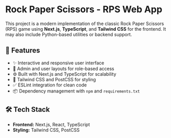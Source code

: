 # Rock Paper Scissors - RPS Web App

This project is a modern implementation of the classic Rock Paper Scissors (RPS) game using **Next.js**, **TypeScript**, and **Tailwind CSS** for the frontend. It may also include Python-based utilities or backend support.

## 🚀 Features

- ✨ Interactive and responsive user interface
- 🧠 Admin and user layouts for role-based access
- ⚙️ Built with Next.js and TypeScript for scalability
- 💅 Tailwind CSS and PostCSS for styling
- ✅ ESLint integration for clean code
- 📦 Dependency management with `npm` and `requirements.txt`

## 🛠️ Tech Stack

- **Frontend:** Next.js, React, TypeScript
- **Styling:** Tailwind CSS, PostCSS

